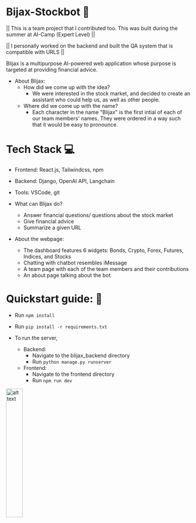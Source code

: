 # Bijax-Stockbot 🤖

|| This is a team project that I contributed too. This was built during the summer at AI-Camp (Expert Level) ||

|| I personally worked on the backend and built the QA system that is compatible with URLS ||


Blijax is a multipurpose AI-powered web application whose purpose is targeted at providing financial advice.
- About Blijax:
    - How did we come up with the idea?
        - We were interested in the stock market, and decided to create an assistant who could help us, as well as other people.
    - Where did we come up with the name?
        - Each character in the name "Blijax" is the first intial of each of our team members' names. They were ordered in a way such that it would be easy to pronounce.

# Tech Stack 💻

- Frontend: React.js, Tailwindcss, npm 
- Backend: Django, OpenAI API, Langchain 
- Tools: VSCode, git 

- What can Blijax do?
    - Answer financial questions/ questions about the stock market
    - Give financial advice
    - Summarize a given URL
- About the webpage:
    - The dashboard features 6 widgets: Bonds, Crypto, Forex, Futures, Indices, and Stocks
    - Chatting with chatbot resembles iMessage
    - A team page with each of the team members and their contributions
    - An about page talking about the bot


# Quickstart guide: 🚀
- Run ```npm install```
- Run ```pip install -r requirements.txt```
    
- To run the server,
    - Backend:
        - Navigate to the blijax_backend directory
        - Run ```python manage.py runserver```
    - Frontend:
        - Navigate to the frontend directory
        - Run ```npm run dev```

<img src="https://github.com/therealcyberlord/Blijax-Stockbot/blob/main/frontend/src/assets/stockbot.jpg" alt="alt text" width="30%">


